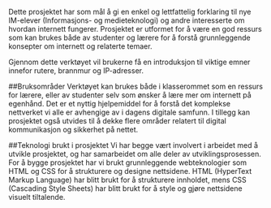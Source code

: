 Dette prosjektet har som mål å gi en enkel og lettfattelig forklaring til nye IM-elever (Informasjons- og medieteknologi) og andre interesserte om hvordan internett fungerer. Prosjektet er utformet for å være en god ressurs som kan brukes både av studenter og lærere for å forstå grunnleggende konsepter om internett og relaterte temaer.

Gjennom dette verktøyet vil brukerne få en introduksjon til viktige emner innefor rutere, brannmur og IP-adresser.

##Bruksområder
Verktøyet kan brukes både i klasserommet som en ressurs for lærere, eller av studenter selv som ønsker å lære mer om internett på egenhånd. Det er et nyttig hjelpemiddel for å forstå det komplekse nettverket vi alle er avhengige av i dagens digitale samfunn. I tillegg kan prosjektet også utvides til å dekke flere områder relatert til digital kommunikasjon og sikkerhet på nettet.

##Teknologi brukt i prosjektet
Vi har begge vært involvert i arbeidet med å utvikle prosjektet, og har samarbeidet om alle deler av utviklingsprosessen. For å bygge prosjektet har vi brukt grunnleggende webteknologier som HTML og CSS for å strukturere og designe nettsidene. HTML (HyperText Markup Language) har blitt brukt for å strukturere innholdet, mens CSS (Cascading Style Sheets) har blitt brukt for å style og gjøre nettsidene visuelt tiltalende.
